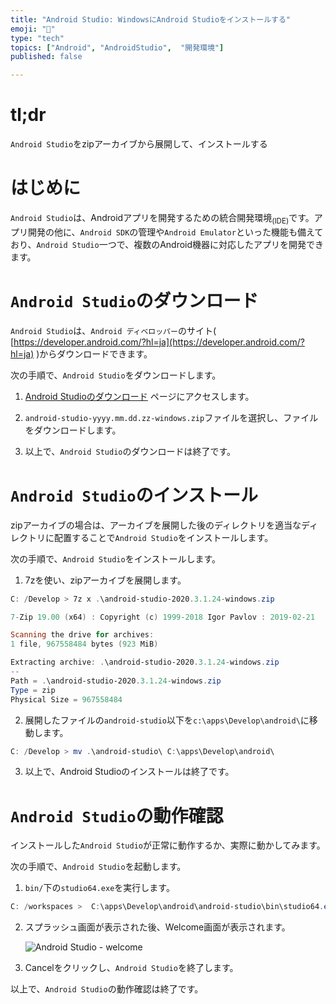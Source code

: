 ```yaml
---
title: "Android Studio: WindowsにAndroid Studioをインストールする"
emoji: "📱"
type: "tech" 
topics: ["Android", "AndroidStudio",  "開発環境"]
published: false

---
```


# tl;dr

``Android Studio``をzipアーカイブから展開して、インストールする

# はじめに

``Android Studio``は、Androidアプリを開発するための統合開発環境<sub>(IDE)</sub>です。アプリ開発の他に、``Android SDK``の管理や``Android Emulator``といった機能も備えており、``Android Studio``一つで、複数のAndroid機器に対応したアプリを開発できます。



# ``Android Studio``のダウンロード

``Android Studio``は、``Android ディベロッパー``のサイト( [https://developer.android.com/?hl=ja](https://developer.android.com/?hl=ja) )からダウンロードできます。

次の手順で、``Android Studio``をダウンロードします。



1.  [Android Studioのダウンロード](https://developer.android.com/studio?hl=ja#downloads) ページにアクセスします。

   

2.   ``android-studio-yyyy.mm.dd.zz-windows.zip``ファイルを選択し、ファイルをダウンロードします。

   

3. 以上で、``Android Studio``のダウンロードは終了です。



#  ``Android Studio``のインストール

zipアーカイブの場合は、アーカイブを展開した後のディレクトリを適当なディレクトリに配置することで``Android Studio``をインストールします。

次の手順で、``Android Studio``をインストールします。

1.  7zを使い、zipアーカイブを展開します。

   ```powershell
   C: /Develop > 7z x .\android-studio-2020.3.1.24-windows.zip
   
   7-Zip 19.00 (x64) : Copyright (c) 1999-2018 Igor Pavlov : 2019-02-21
   
   Scanning the drive for archives:
   1 file, 967558484 bytes (923 MiB)
   
   Extracting archive: .\android-studio-2020.3.1.24-windows.zip
   --
   Path = .\android-studio-2020.3.1.24-windows.zip
   Type = zip
   Physical Size = 967558484
   
   
   ```

   

2.   展開したファイルの``android-studio``以下を``c:\apps\Develop\android\``に移動します。

   ```powershell
   C: /Develop > mv .\android-studio\ C:\apps\Develop\android\
   
   ```

   

3.   以上で、Android Studioのインストールは終了です。





# ``Android Studio``の動作確認

インストールした``Android Studio``が正常に動作するか、実際に動かしてみます。

次の手順で、``Android Studio``を起動します。



1.   ``bin/``下の``studio64.exe``を実行します。

   ```powershell
   C: /workspaces >  C:\apps\Develop\android\android-studio\bin\studio64.exe
   
   ```

   

2. スプラッシュ画面が表示された後、Welcome画面が表示されます。

   ![Android Studio - welcome](https://i.imgur.com/E1cOese.jpg)

   

3.   Cancelをクリックし、``Android Studio``を終了します。



以上で、``Android Studio``の動作確認は終了です。





